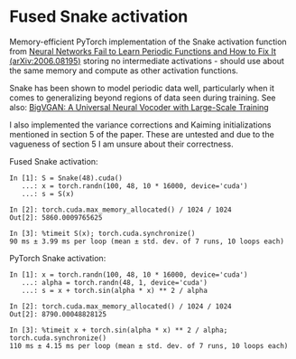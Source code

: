 # Fused Snake activation

Memory-efficient PyTorch implementation of the Snake activation function from [Neural Networks Fail to Learn Periodic Functions and How to Fix It (arXiv:2006.08195)](https://arxiv.org/abs/2006.08195) storing no intermediate activations - should use about the same memory and compute as other activation functions.

Snake has been shown to model periodic data well, particularly when it comes to generalizing beyond regions of data seen during training. See also: [BigVGAN: A Universal Neural Vocoder with Large-Scale Training](https://arxiv.org/abs/2206.04658)

I also implemented the variance corrections and Kaiming initializations mentioned in section 5 of the paper. These are untested and due to the vagueness of section 5 I am unsure about their correctness.

Fused Snake activation:
```
In [1]: S = Snake(48).cuda()
   ...: x = torch.randn(100, 48, 10 * 16000, device='cuda')
   ...: s = S(x)

In [2]: torch.cuda.max_memory_allocated() / 1024 / 1024
Out[2]: 5860.0009765625

In [3]: %timeit S(x); torch.cuda.synchronize()
90 ms ± 3.99 ms per loop (mean ± std. dev. of 7 runs, 10 loops each)
```

PyTorch Snake activation:
```
In [1]: x = torch.randn(100, 48, 10 * 16000, device='cuda')
   ...: alpha = torch.randn(48, 1, device='cuda')
   ...: s = x + torch.sin(alpha * x) ** 2 / alpha

In [2]: torch.cuda.max_memory_allocated() / 1024 / 1024
Out[2]: 8790.00048828125

In [3]: %timeit x + torch.sin(alpha * x) ** 2 / alpha; torch.cuda.synchronize()
110 ms ± 4.15 ms per loop (mean ± std. dev. of 7 runs, 10 loops each)
```
